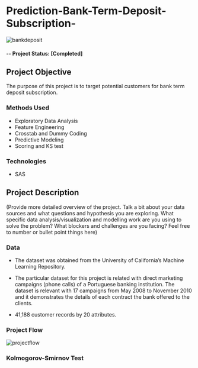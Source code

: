 # Prediction-Bank-Term-Deposit-Subscription-

![bankdeposit](https://user-images.githubusercontent.com/49653689/94882718-be287680-0436-11eb-85b8-18392952e129.png)

#### -- Project Status: [Completed]

## Project Objective
The purpose of this project is to target potential customers for bank term deposit subscription.

### Methods Used
* Exploratory Data Analysis
* Feature Engineering 
* Crosstab and Dummy Coding 
* Predictive Modeling
* Scoring and KS test

### Technologies
* SAS

## Project Description
(Provide more detailed overview of the project.  Talk a bit about your data sources and what questions and hypothesis you are exploring. What specific data analysis/visualization and modelling work are you using to solve the problem? What blockers and challenges are you facing?  Feel free to number or bullet point things here)

### Data 

* The dataset was obtained from the University of California’s Machine Learning Repository. 

* The particular dataset for this project is related with direct marketing campaigns (phone calls) of a Portuguese banking institution. The dataset is relevant with 17 campaigns from May 2008 to November 2010 and it demonstrates the details of each contract the bank offered to the clients.

* 41,188 customer records by 20 attributes.

### Project Flow

![projectflow](https://user-images.githubusercontent.com/49653689/94937269-5e18eb00-049d-11eb-94ba-b38c28438fab.png)
 
### Kolmogorov-Smirnov Test

 
